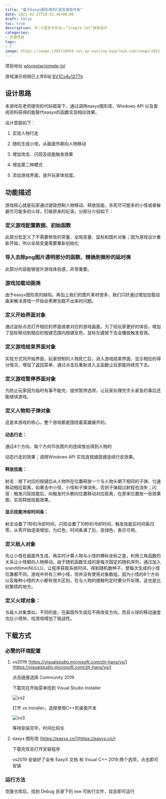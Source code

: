 ```yaml
---
title: "基于Easyx图形库的C语言游戏开发"
date: 2021-02-27T18:51:40+08:00
draft: false
toc: true
description: 大一C语言大作业——“simple-lol”游戏设计
categories:
- 开源项目
tags:
- C
image: https://image-1305118058.cos.ap-nanjing.myqcloud.com/image/2021-02-27.jpg
---
```




项目地址  [wlonestar/simple-lol](https://github.com/wlonestar/simple-lol)

游戏演示视频已上传B站  [BV1Cy4y127Th](https://www.bilibili.com/video/BV1Cy4y127Th)






## 设计思路

本游戏在老师提供的代码框架下，通过调用easyx图形库、Windows API 以及查阅资料获得的能替代easyx的函数实现相应效果。

设计思路如下：

1. 实现人物行走

2. 随机生成小怪，从画面外朝向人物移动

3. 增加攻击、闪现及技能触发效果

4. 增加第二种模式

5. 添加游戏界面，提升玩家体验度。

## 功能描述

游戏核心就是玩家通过键盘控制人物移动、释放技能，杀死尽可能多的小怪或者躲避尽可能多的火球，打破原来的纪录。分部分介绍如下：

### 定义游戏配置数据、初始函数

此部分宏定义了不需要修改的常量、全局变量、鼠标和图片对象；因为游戏设计重新开始，所以全局变量需要重新初始化

### 导入去除png图片透明部分的函数、精确到微秒的延时类

此部分内容能够提升游戏体验感，非常重要。

### 游戏加载动画类

由于easyx图形库的缺陷，再加上我们的图片素材很多，我们只好通过增加加载动画来解决游戏一开始会黑屏加载不出来的问题。

### 定义开始界面对象

通过鼠标点击打开相应的界面或者对应的游戏画面，为了给玩家更好的体验，增加了鼠标移动到相应的按键范围内按键反色，鼠标左键按下去会播放触发音效。

### 定义游戏结束界面对象

实现方式同开始界面，玩家控制的人物死亡后，进入游戏结束界面，显示相应的得分情况，增加了返回菜单，通过点击后重新进入主函数让玩家能持续完下去。

### 定义游戏暂停界面对象

为防止玩家因为临时有事不能完，提供暂停选项，让玩家处理完手头紧急的事后还能继续游戏。

### 定义人物和子弹对象

这是本游戏的核心，整个游戏都是围绕着英雄展开的。

#### 动态行走：

通过4个方向、每个方向15张图片的连续放出得到人物的

动态行走的效果；调用Windows API 实现连按键盘键连续行走效果。

#### 释放技能：

射击：按下对应的按键后从人物所在位置释放一个与人物头朝下相同的子弹，匀速移动相应距离，如果击中小怪，小怪和子弹消失，否则子弹超过射程也消失；闪现：触发闪现技能后，向触发时头朝向位置移动对应距离，在原来位置放一张效果图，实现释放技能效果。

#### 显示技能冷却时间条：

射击设置了1秒的冷却时间，闪现设置了10秒的冷却时间，触发技能后时间条归零，从零开始逐渐增加，为红色，时间条满了后，变绿色，表示可用。

### 定义敌人对象

 先让小怪在画面外生成，再实时计算人物与小怪的横纵坐标之差，利用三角函数的关系让小怪朝向人物移动。由于随机函数生成的是每次固定的随机序列，通过加入srand(time(NULL))，让程序获取系统时间，得到随机数种子，使每次生成的小怪位置都不同。游戏中共有三种小怪，但并没有使用对象数组，因为小怪的8个方向以及每种小怪的大小都有很大区别，在与人物的接触判定时要分开处理，这也是比较繁琐的地方。

### 定义火球对象：

与敌人对象类似，不同的是，在画面外生成后不再改变方向，而且火球的移动速度也比小怪快，给游戏增加了挑战性。

## 下载方式

### 必需的环境配置

1. vs2019	[https://visualstudio.microsoft.com/zh-hans/vs/](https://visualstudio.microsoft.com/zh-hans/vs/)

   点击链接选择 Community 2019

   下载完在开始菜单找到 Visual Studio Installer

   ![vs2](https://image-1305118058.cos.ap-nanjing.myqcloud.com/image/20210226130239.jpg)

   打开 vs installer，选择使用C++的桌面开发

   ![vs3](https://image-1305118058.cos.ap-nanjing.myqcloud.com/image/20210226130247.jpg)

   等待安装完毕，时间比较长

2. easyx 图形库    [https://easyx.cn/](https://easyx.cn/)

   下载完双击打开安装程序

   vs2019 安装好了会有 EasyX 文档 和 Visual C++ 2019 两个选项，点击即可安装

### 运行方法

克隆仓库后，找到 Debug 目录下的 exe 可执行文件，双击即可运行
